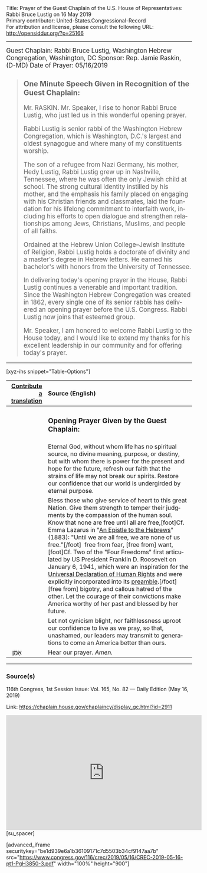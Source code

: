 <html>
<head></head>
<body>
Title: Prayer of the Guest Chaplain of the U.S. House of Representatives: Rabbi Bruce Lustig on 16 May 2019<br />
Primary contributor: United-States.Congressional-Record<br />
For attribution and license, please consult the following URL: <a href="http://opensiddur.org/?p=25166">http://opensiddur.org/?p=25166</a>
<p />
<hr />

<div class="english" lang="en" style="font-size:1.2em;">
Guest Chaplain: Rabbi Bruce Lustig, Washington Hebrew Congregation, Washington, DC
Sponsor: Rep. Jamie Raskin, (D-MD)
Date of Prayer: 05/16/2019

<blockquote>
<h3>One Minute Speech Given in Recognition of the Guest Chaplain:</h3>

Mr. RASKIN. Mr. Speaker, I rise to honor Rabbi Bruce Lustig, who just led us in this wonderful opening prayer.

Rabbi Lustig is senior rabbi of the Washington Hebrew Congregation, which is Washington, D.C.'s largest and oldest synagogue and where many of my constituents worship.

The son of a refugee from Nazi Germany, his mother, Hedy Lustig, Rabbi Lustig grew up in Nashville, Tennessee, where he was often the only Jewish child at school. The strong cultural identity instilled by his mother, and the emphasis his family placed on engaging with his Christian friends and classmates, laid the foundation for his lifelong commitment to interfaith work, including his efforts to open dialogue and strengthen relationships among Jews, Christians, Muslims, and people of all faiths.

Ordained at the Hebrew Union College–Jewish Institute of Religion, Rabbi Lustig holds a doctorate of divinity and a master's degree in Hebrew letters. He earned his bachelor's with honors from the University of Tennessee.

In delivering today's opening prayer in the House, Rabbi Lustig continues a venerable and important tradition. Since the Washington Hebrew Congregation was created in 1862, every single one of its senior rabbis has delivered an opening prayer before the U.S. Congress. Rabbi Lustig now joins that esteemed group.

Mr. Speaker, I am honored to welcome Rabbi Lustig to the House today, and I would like to extend my thanks for his excellent leadership in our community and for offering today's prayer.
</blockquote>
</div>

<hr />

[xyz-ihs snippet="Table-Options"]<table style="margin-left: auto; margin-right: auto;" class="draggable">
<thead><tr><th id="x" style="text-align: right;"><a href="/contributing/upload/">Contribute a translation</a></th><th style="text-align: left;">Source (English)</th></tr></thead>
<tbody>
<tr><td style="vertical-align:top;">
<div class="liturgy" lang="he">

</span></div></td>
 
<td style="vertical-align:top;">
<div class="english" lang="en">
<h3>Opening Prayer Given by the Guest Chaplain:</h3>
</div></td></tr>


<tr><td style="vertical-align:top;">
<div class="liturgy" lang="he">

</span></div></td>
 
<td style="vertical-align:top;">
<div class="english" lang="en">
Eternal God, 
without whom life has no spiritual source, 
no divine meaning, purpose, or destiny, 
but with whom there is power for the present 
and hope for the future,
refresh our faith 
that the strains of life 
may not break our spirits. 
Restore our confidence 
that our world is undergirded by eternal purpose.
</div></td></tr>


<tr><td style="vertical-align:top;">
<div class="liturgy" lang="he">

</span></div></td>
 
<td style="vertical-align:top;">
<div class="english" lang="en">
Bless those who give service of heart to this great Nation. 
Give them strength to temper their judgments 
by the compassion of the human soul. 
Know that none are free until all are free,[foot]Cf. Emma Lazarus in "<a href="https://jwa.org/media/quote-from-epistle-to-hebrews">An Epistle to the Hebrews</a>" (1883): "Until we are all free, we are none of us free."[/foot]&nbsp; 
free from fear, 
[free from] want,[foot]Cf. Two of the "Four Freedoms" first articulated by US President Franklin D. Roosevelt on January 6, 1941, which were an inspiration for the <a href="http://www.un.org/en/documents/udhr/">Universal Declaration of Human Rights</a> and were explicitly incorporated into its <a href="http://www.un.org/en/documents/udhr/index.shtml#ap">preamble</a>.[/foot]&nbsp; 
[free from] bigotry, and callous hatred of the other. 
Let the courage of their convictions 
make America worthy of her past 
and blessed by her future.
</div></td></tr>


<tr><td style="vertical-align:top;">
<div class="liturgy" lang="he">

</span></div></td>
 
<td style="vertical-align:top;">
<div class="english" lang="en">
Let not cynicism blight, 
nor faithlessness uproot 
our confidence to live as we pray, 
so that, unashamed, 
our leaders may transmit 
to generations to come 
an America better than ours.
</div></td></tr>


<tr><td style="vertical-align:top;">
<div class="liturgy" lang="he">
&nbsp;
אָמֵן׃
</span></div></td>
 
<td style="vertical-align:top;">
<div class="english" lang="en">
Hear our prayer. 
<em>Amen.</em>
</div></td></tr>
</tbody></table>

<hr />

<h3>Source(s)</h3>

116th Congress, 1st Session
Issue: Vol. 165, No. 82 — Daily Edition (May 16, 2019)

Link: <a href="https://chaplain.house.gov/chaplaincy/display_gc.html?id=2911">https://chaplain.house.gov/chaplaincy/display_gc.html?id=2911</a>

<iframe width=530 height=312 src='https://www.c-span.org/video/standalone/?c4798029/rabbi-bruce-lustig-washington-hebrew-congregation-washington-dc' allowfullscreen='allowfullscreen' frameborder=0></iframe>[su_spacer]

[advanced_iframe securitykey="be1d939e6a1b36109171c7d5503b34cf9147aa7b" src="https://www.congress.gov/116/crec/2019/05/16/CREC-2019-05-16-pt1-PgH3850-3.pdf" width="100%" height="900"]
</body>
</html>